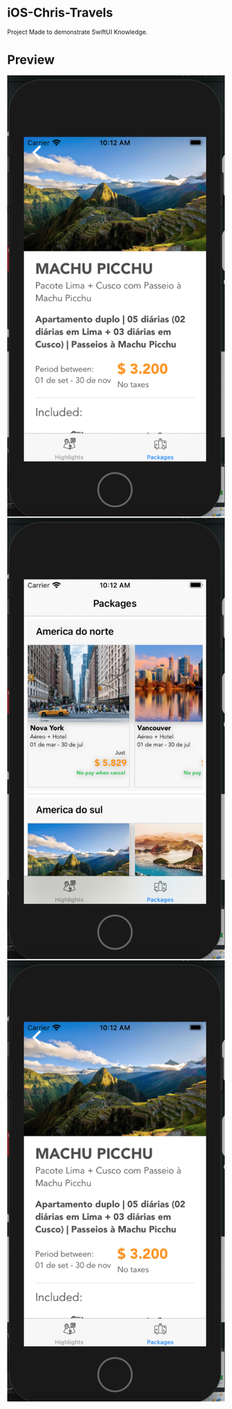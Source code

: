 # iOS-Chris-Travels
Project Made to demonstrate SwiftUI Knowledge.

# Preview
![alt tag](https://github.com/renatomateusx/iOS-Chris-Travels/blob/master/3.png)
![alt text](https://github.com/renatomateusx/iOS-Chris-Travels/blob/[master]/2.png?raw=true)
![alt text](https://github.com/renatomateusx/iOS-Chris-Travels/blob/[master]/3.png?raw=true)
